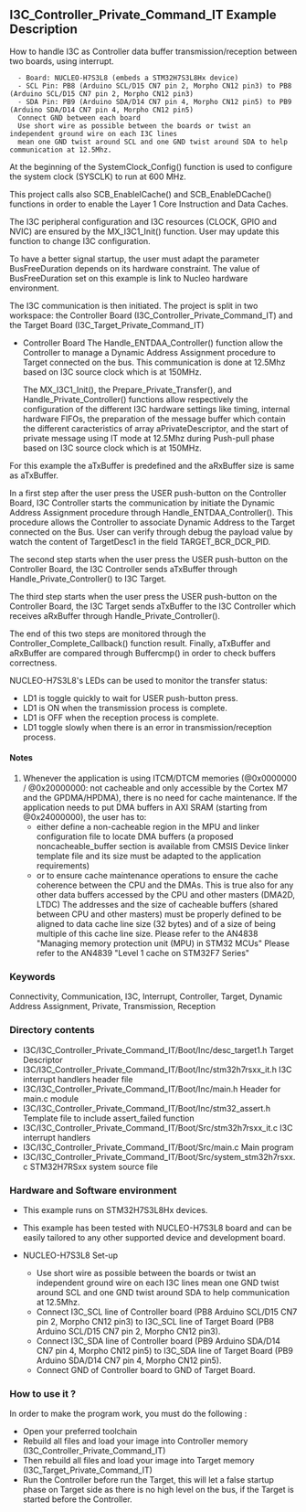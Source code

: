 ## <b>I3C_Controller_Private_Command_IT Example Description</b>

How to handle I3C as Controller data buffer transmission/reception between two boards, using interrupt.

      - Board: NUCLEO-H7S3L8 (embeds a STM32H7S3L8Hx device)
      - SCL Pin: PB8 (Arduino SCL/D15 CN7 pin 2, Morpho CN12 pin3) to PB8 (Arduino SCL/D15 CN7 pin 2, Morpho CN12 pin3)
      - SDA Pin: PB9 (Arduino SDA/D14 CN7 pin 4, Morpho CN12 pin5) to PB9 (Arduino SDA/D14 CN7 pin 4, Morpho CN12 pin5)
      Connect GND between each board
      Use short wire as possible between the boards or twist an independent ground wire on each I3C lines
      mean one GND twist around SCL and one GND twist around SDA to help communication at 12.5Mhz.

At the beginning of the SystemClock_Config() function is used to configure the system
clock (SYSCLK) to run at 600 MHz.

This project calls also SCB_EnableICache() and SCB_EnableDCache() functions in order to enable
the Layer 1 Core Instruction and Data Caches.

The I3C peripheral configuration and I3C resources (CLOCK, GPIO and NVIC) are ensured by the MX_I3C1_Init() function.
User may update this function to change I3C configuration.

To have a better signal startup, the user must adapt the parameter BusFreeDuration
depends on its hardware constraint. The value of BusFreeDuration set on this example
is link to Nucleo hardware environment.

The I3C communication is then initiated.
The project is split in two workspace:
the Controller Board (I3C_Controller_Private_Command_IT) and the Target Board (I3C_Target_Private_Command_IT)

- Controller Board
    The Handle_ENTDAA_Controller() function allow the Controller to
  manage a Dynamic Address Assignment procedure to Target connected on the bus.
  This communication is done at 12.5Mhz based on I3C source clock which is at 150MHz.

  The MX_I3C1_Init(), the Prepare_Private_Transfer(), and Handle_Private_Controller() functions
  allow respectively the configuration of the different I3C hardware settings like timing, internal hardware FIFOs,
  the preparation of the message buffer which contain the different caracteristics of array aPrivateDescriptor,
  and the start of private message using IT mode at 12.5Mhz during Push-pull phase
  based on I3C source clock which is at 150MHz.

For this example the aTxBuffer is predefined and the aRxBuffer size is same as aTxBuffer.

In a first step after the user press the USER push-button on the Controller Board,
I3C Controller starts the communication by initiate the Dynamic Address Assignment
procedure through Handle_ENTDAA_Controller().
This procedure allows the Controller to associate Dynamic Address to the Target
connected on the Bus.
User can verify through debug the payload value by watch the content of TargetDesc1
in the field TARGET_BCR_DCR_PID.

The second step starts when the user press the USER push-button on the Controller Board,
the I3C Controller sends aTxBuffer through Handle_Private_Controller() to I3C Target.

The third step starts when the user press the USER push-button on the Controller Board,
the I3C Target sends aTxBuffer to the I3C Controller which receives aRxBuffer through Handle_Private_Controller().

The end of this two steps are monitored through the Controller_Complete_Callback() function
result.
Finally, aTxBuffer and aRxBuffer are compared through Buffercmp() in order to
check buffers correctness.

NUCLEO-H7S3L8's LEDs can be used to monitor the transfer status:

 - LD1 is toggle quickly to wait for USER push-button press.
 - LD1 is ON when the transmission process is complete.
 - LD1 is OFF when the reception process is complete.
 - LD1 toggle slowly when there is an error in transmission/reception process.

#### <b>Notes</b>
 1. Whenever the application is using ITCM/DTCM memories (@0x0000000 / @0x20000000: not cacheable and only accessible
    by the Cortex M7 and the GPDMA/HPDMA), there is no need for cache maintenance.
    If the application needs to put DMA buffers in AXI SRAM (starting from @0x24000000), the user has to:
    - either define a non-cacheable region in the MPU and linker configuration file to locate DMA buffers
      (a proposed noncacheable_buffer section is available from CMSIS Device linker template file and its size must
      be adapted to the application requirements)
    - or to ensure cache maintenance operations to ensure the cache coherence between the CPU and the DMAs.
    This is true also for any other data buffers accessed by the CPU and other masters (DMA2D, LTDC)
    The addresses and the size of cacheable buffers (shared between CPU and other masters)
    must be properly defined to be aligned to data cache line size (32 bytes) and of a size of being multiple
    of this cache line size.
    Please refer to the AN4838 "Managing memory protection unit (MPU) in STM32 MCUs"
    Please refer to the AN4839 "Level 1 cache on STM32F7 Series"

### <b>Keywords</b>

Connectivity, Communication, I3C, Interrupt, Controller, Target, Dynamic Address Assignment, Private,
Transmission, Reception

### <b>Directory contents</b>

  - I3C/I3C_Controller_Private_Command_IT/Boot/Inc/desc_target1.h            Target Descriptor
  - I3C/I3C_Controller_Private_Command_IT/Boot/Inc/stm32h7rsxx_it.h            I3C interrupt handlers header file
  - I3C/I3C_Controller_Private_Command_IT/Boot/Inc/main.h                    Header for main.c module
  - I3C/I3C_Controller_Private_Command_IT/Boot/Inc/stm32_assert.h            Template file to include assert_failed function
  - I3C/I3C_Controller_Private_Command_IT/Boot/Src/stm32h7rsxx_it.c            I3C interrupt handlers
  - I3C/I3C_Controller_Private_Command_IT/Boot/Src/main.c                    Main program
  - I3C/I3C_Controller_Private_Command_IT/Boot/Src/system_stm32h7rsxx.c        STM32H7RSxx system source file

### <b>Hardware and Software environment</b>

  - This example runs on STM32H7S3L8Hx devices.

  - This example has been tested with NUCLEO-H7S3L8 board and can be
    easily tailored to any other supported device and development board.

  - NUCLEO-H7S3L8 Set-up

    - Use short wire as possible between the boards or twist an independent ground wire on each I3C lines
      mean one GND twist around SCL and one GND twist around SDA to help communication at 12.5Mhz.
    - Connect I3C_SCL line of Controller board (PB8 Arduino SCL/D15 CN7 pin 2, Morpho CN12 pin3) to I3C_SCL line of Target Board (PB8 Arduino SCL/D15 CN7 pin 2, Morpho CN12 pin3).
    - Connect I3C_SDA line of Controller board (PB9 Arduino SDA/D14 CN7 pin 4, Morpho CN12 pin5) to I3C_SDA line of Target Board (PB9 Arduino SDA/D14 CN7 pin 4, Morpho CN12 pin5).
    - Connect GND of Controller board to GND of Target Board.

### <b>How to use it ?</b>

In order to make the program work, you must do the following :

 - Open your preferred toolchain
 - Rebuild all files and load your image into Controller memory (I3C_Controller_Private_Command_IT)
 - Then rebuild all files and load your image into Target memory (I3C_Target_Private_Command_IT)
 - Run the Controller before run the Target, this will let a false startup phase on Target side
 as there is no high level on the bus, if the Target is started before the Controller.

